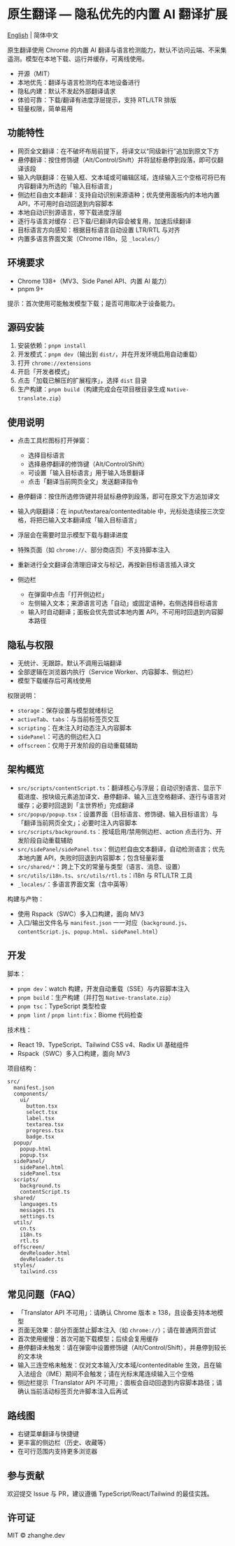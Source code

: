# 原生翻译 — 隐私优先的内置 AI 翻译扩展

[English](./README.md) | 简体中文

原生翻译使用 Chrome 的内置 AI 翻译与语言检测能力，默认不访问云端、不采集遥测。模型在本地下载、运行并缓存，可离线使用。

- 开源（MIT）
- 本地优先：翻译与语言检测均在本地设备进行
- 隐私内建：默认不发起外部翻译请求
- 体验可靠：下载/翻译有进度浮层提示，支持 RTL/LTR 排版
- 轻量权限，简单易用

## 功能特性

- 网页全文翻译：在不破坏布局前提下，将译文以“同级新行”追加到原文下方
- 悬停翻译：按住修饰键（Alt/Control/Shift）并将鼠标悬停到段落，即可仅翻译该段
- 输入内联翻译：在输入框、文本域或可编辑区域，连续输入三个空格可将已有内容翻译为所选的「输入目标语言」
- 侧边栏自由文本翻译：支持自动识别来源语种；优先使用面板内的本地内置 API，不可用时自动回退到内容脚本
- 本地自动识别源语言，带下载进度浮层
- 逐行与语言对缓存：已下载/已翻译内容会被复用，加速后续翻译
- 目标语言方向感知：根据目标语言自动设置 LTR/RTL 与对齐
- 内置多语言界面文案（Chrome i18n，见 `_locales/`）

## 环境要求

- Chrome 138+（MV3、Side Panel API、内置 AI 能力）
- pnpm 9+

提示：首次使用可能触发模型下载；是否可用取决于设备能力。

## 源码安装

1. 安装依赖：`pnpm install`
2. 开发模式：`pnpm dev`（输出到 `dist/`，并在开发环境启用自动重载）
3. 打开 `chrome://extensions`
4. 开启「开发者模式」
5. 点击「加载已解压的扩展程序」，选择 `dist` 目录
6. 生产构建：`pnpm build`（构建完成会在项目根目录生成 `Native-translate.zip`）

## 使用说明

- 点击工具栏图标打开弹窗：
  - 选择目标语言
  - 选择悬停翻译的修饰键（Alt/Control/Shift）
  - 可设置「输入目标语言」用于输入场景翻译
  - 点击「翻译当前网页全文」发送翻译指令
- 悬停翻译：按住所选修饰键并将鼠标悬停到段落，即可在原文下方追加译文
- 输入内联翻译：在 input/textarea/contenteditable 中，光标处连续按三次空格，将把已输入文本翻译成「输入目标语言」
- 浮层会在需要时显示模型下载与翻译进度
- 特殊页面（如 `chrome://`、部分商店页）不支持脚本注入
- 重新进行全文翻译会清理旧译文与标记，再按新目标语言插入译文

- 侧边栏
  - 在弹窗中点击「打开侧边栏」
  - 左侧输入文本；来源语言可选「自动」或固定语种，右侧选择目标语言
  - 输入时自动翻译；面板会优先尝试本地内置 API，不可用时回退到内容脚本路径

## 隐私与权限

- 无统计、无跟踪，默认不调用云端翻译
- 全部逻辑在浏览器内执行（Service Worker、内容脚本、侧边栏）
- 模型下载缓存后可离线使用

权限说明：

- `storage`：保存设置与模型就绪标记
- `activeTab`、`tabs`：与当前标签页交互
- `scripting`：在未注入时动态注入内容脚本
- `sidePanel`：可选的侧边栏入口
- `offscreen`：仅用于开发阶段的自动重载辅助

## 架构概览

- `src/scripts/contentScript.ts`：翻译核心与浮层；自动识别语言、显示下载进度、按块级元素追加译文、悬停翻译、输入三连空格翻译、逐行与语言对缓存；必要时回退到「主世界桥」完成翻译
- `src/popup/popup.tsx`：设置界面（目标语言、修饰键、输入目标语言）与「翻译当前网页全文」；必要时注入内容脚本
- `src/scripts/background.ts`：按域启用/禁用侧边栏、action 点击行为、开发阶段自动重载辅助
- `src/sidePanel/sidePanel.tsx`：侧边栏自由文本翻译，自动检测语言；优先本地内置 API，失败时回退到内容脚本；包含轻量彩蛋
- `src/shared/*`：跨上下文的常量与类型（语言、消息、设置）
- `src/utils/i18n.ts`、`src/utils/rtl.ts`：i18n 与 RTL/LTR 工具
- `_locales/`：多语言界面文案（含中英等）

构建与产物：

- 使用 Rspack（SWC）多入口构建，面向 MV3
- 入口/输出文件名与 `manifest.json` 一一对应（`background.js`、`contentScript.js`、`popup.html`、`sidePanel.html`）

## 开发

脚本：

- `pnpm dev`：watch 构建，开发自动重载（SSE）与内容脚本注入
- `pnpm build`：生产构建（并打包 `Native-translate.zip`）
- `pnpm tsc`：TypeScript 类型检查
- `pnpm lint` / `pnpm lint:fix`：Biome 代码检查

技术栈：

- React 19、TypeScript、Tailwind CSS v4、Radix UI 基础组件
- Rspack（SWC）多入口构建，面向 MV3

项目结构：
```
src/
  manifest.json
  components/
    ui/
      button.tsx
      select.tsx
      label.tsx
      textarea.tsx
      progress.tsx
      badge.tsx
  popup/
    popup.html
    popup.tsx
  sidePanel/
    sidePanel.html
    sidePanel.tsx
  scripts/
    background.ts
    contentScript.ts
  shared/
    languages.ts
    messages.ts
    settings.ts
  utils/
    cn.ts
    i18n.ts
    rtl.ts
  offscreen/
    devReloader.html
    devReloader.ts
  styles/
    tailwind.css
```

## 常见问题（FAQ）

- 「Translator API 不可用」：请确认 Chrome 版本 ≥ 138，且设备支持本地模型
- 页面无效果：部分页面禁止脚本注入（如 `chrome://`）；请在普通网页尝试
- 首次使用缓慢：首次可能下载模型；后续会复用缓存
- 悬停翻译未触发：请在弹窗中设置修饰键（Alt/Control/Shift），并悬停到较长的文本块
- 输入三连空格未触发：仅对文本输入/文本域/contenteditable 生效，且在输入法组合（IME）期间不会触发；请在光标末尾连续输入三个空格
- 侧边栏提示「Translator API 不可用」：面板会自动回退到内容脚本路径；请确认当前活动标签页允许脚本注入后再试

## 路线图

- 右键菜单翻译与快捷键
- 更丰富的侧边栏（历史、收藏等）
- 在可行范围内支持更多浏览器

## 参与贡献

欢迎提交 Issue 与 PR，建议遵循 TypeScript/React/Tailwind 的最佳实践。

## 许可证

MIT © zhanghe.dev
